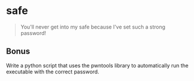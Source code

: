 # safe

> You'll never get into my safe because I've set such a strong password!

## Bonus

Write a python script that uses the pwntools library to automatically run the executable with the
correct password.

